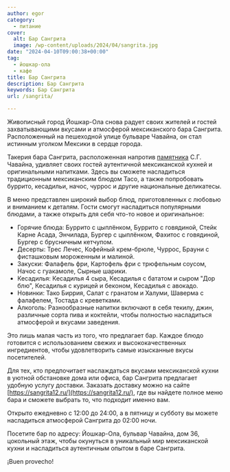 ```yaml
---
author: egor
category:
  - питание
cover:
  alt: Бар Сангрита
  image: /wp-content/uploads/2024/04/sangrita.jpg
date: "2024-04-10T09:00:38+00:00"
tag:
  - йошкар-ола
  - кафе
title: Бар Сангрита
description: Бар Сангрита
keywords: Бар Сангрита
url: /sangrita/

---
```

Живописный город Йошкар-Ола снова радует своих жителей и гостей захватывающими вкусами и атмосферой мексиканского бара Сангрита. Расположенный на пешеходной улице бульваре Чавайна, он стал истинным уголком Мексики в сердце города.

Такерия бара Сангрита, расположенная напротив [памятника](/pamyatnik-chavajnu/) С.Г. Чавайна, удивляет своих гостей аутентичной мексиканской кухней и оригинальными напитками. Здесь вы сможете насладиться традиционным мексиканским блюдом Taco, а также попробовать буррито, кесадильи, начос, чуррос и другие национальные деликатесы.

В меню представлен широкий выбор блюд, приготовленных с любовью и вниманием к деталям. Гости смогут насладиться популярными блюдами, а также открыть для себя что-то новое и оригинальное:

- Горячие блюда: Буррито с цыплёнком, Буррито с говядиной, Стейк Карне Асада, Энчилада, Бургер с цыплёнком, Фахитос с говядиной, Бургер с брусничным кетчупом.
- Десерты: Трес Лечес, Кофейный крем-брюле, Чуррос, Брауни с фисташковым мороженным и малиной.
- Закуски: Фалафель фри, Картофель фри с трюфельным соусом, Начос с гуакамоле, Сырные шарики.
- Кесадилья: Кесадилья 4 сыра, Кесадилья с бататом и сыром "Дор блю", Кесадилья с курицей и беконом, Кесадилья с авокадо.
- Новинки: Тако Биррия, Салат с гранатом и Халуми, Шаверма с фалафелем, Тостада с креветками.
- Алкоголь: Разнообразные напитки включают в себя текилу, джин, различные сорта пива и коктейли, чтобы полностью насладиться атмосферой и вкусами заведения.

Это лишь малая часть из того, что предлагает бар. Каждое блюдо готовится с использованием свежих и высококачественных ингредиентов, чтобы удовлетворить самые изысканные вкусы посетителей.

Для тех, кто предпочитает наслаждаться вкусами мексиканской кухни в уютной обстановке дома или офиса, бар Сангрита предлагает удобную услугу доставки. Заказать доставку можно на сайте [https://sangrita12.ru/](https://sangrita12.ru/), где вы найдете полное меню бара и сможете выбрать то, что подходит именно вам.

Открыто ежедневно с 12:00 до 24:00, а в пятницу и субботу вы можете насладиться атмосферой Сангрита до 02:00 ночи.

Посетите бар по адресу: Йошкар-Ола, бульвар Чавайна, дом 36, цокольный этаж, чтобы окунуться в уникальный мир мексиканской кухни и насладиться аутентичным опытом в баре Сангрита.

¡Buen provecho!
